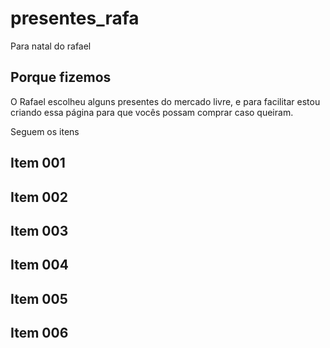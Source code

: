 # presentes_rafa
Para natal do rafael

## Porque fizemos
O Rafael escolheu alguns presentes do mercado livre, e para facilitar estou criando essa página para que vocês possam comprar caso queiram.

Seguem os itens

## Item 001

## Item 002

## Item 003

## Item 004

## Item 005

## Item 006

